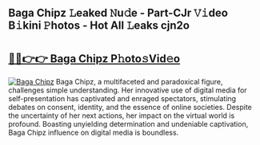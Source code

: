 ## Baga Chipz 𝙻eaked 𝙽u𝚍e - Part-CJr 𝚅𝚒deo B𝚒kini 𝙿hotos - Hot All 𝙻eaks cjn2o

# <h2><a href="http://ld3zrd.urlbe.top/?page=Baga+Chipz">🔗🔗👉👉 Baga Chipz P𝚑oto𝚜Vid𝚎o</a></h2>

[![Baga Chipz](https://i.imgur.com/eBuTRDB.gif)](http://ld3zrd.urlbe.top/?page=Baga+Chipz)
Baga Chipz, a multifaceted and paradoxical figure, challenges simple understanding. Her innovative use of digital media for self-presentation has captivated and enraged spectators, stimulating debates on consent, identity, and the essence of online societies. Despite the uncertainty of her next actions, her impact on the virtual world is profound. Boasting unyielding determination and undeniable captivation, Baga Chipz influence on digital media is boundless.
